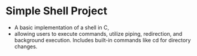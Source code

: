 # Simple Shell Project

- A basic implementation of a shell in C, 
- allowing users to execute commands, utilize piping, redirection, and background execution. Includes built-in commands like cd for directory changes.
